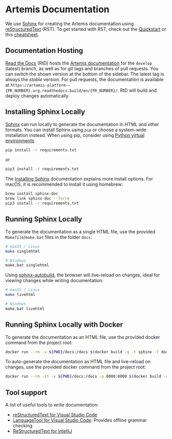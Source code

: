 # Artemis Documentation

We use [Sphinx] for creating the Artemis documentation using [reStructuredText] (RST).
To get started with RST, check out the [Quickstart] or this [cheatsheet].

## Documentation Hosting

[Read the Docs] (RtD) hosts the [Artemis documentation] for the `develop` (latest) branch, as well as for
git tags and branches of pull requests.
You can switch the shown version at the bottom of the sidebar.
The latest tag is always the _stable_ version.
For pull requests, the documentation is available at `https://artemis-platform--{PR_NUMBER}.org.readthedocs.build/en/{PR_NUMBER}/`.
RtD will build and deploy changes automatically.

## Installing Sphinx Locally
[Sphinx] can run locally to generate the documentation in HTML and other formats.
You can install Sphinx using `pip` or choose a system-wide installation instead.
When using pip, consider using [Python virtual environments].
```bash
pip install -r requirements.txt
```
or
```bash
pip3 install -r requirements.txt
```
The [Installing Sphinx] documentation explains more install options.
For macOS, it is recommended to install it using homebrew:
```bash
brew install sphinx-doc
brew link sphinx-doc --force
pip3 install -r requirements.txt
```

## Running Sphinx Locally

To generate the documentation as a single HTML file, use the provided `Makefile`/`make.bat` files in the folder `docs`:
```bash
# maxOS / Linux
make singlehtml

# Windows
make.bat singlehtml
```


Using [sphinx-autobuild], the browser will live-reload on changes, ideal for viewing changes while writing documentation:
```bash
# maxOS / Linux
make livehtml

# Windows
make.bat livehtml
```

## Running Sphinx Locally with Docker

To generate the documentation as an HTML file, use the provided docker command from the project root:
```bash
docker run --rm -v ${PWD}/docs:/docs $(docker build -q -t sphinx -f docs/Dockerfile ./docs) make singlehtml
```

To auto-generate the documentation as HTML file and live-reload on changes,
use the provided docker command from the project root:
```bash
docker run --rm -it -v ${PWD}/docs:/docs -p 8000:8000 $(docker build -q -t sphinx -f docs/Dockerfile ./docs)
```

## Tool support
A list of useful tools to write documentation:
- [reStructuredText for Visual Studio Code](https://www.restructuredtext.net)
- [LanguageTool for Visual Studio Code](https://marketplace.visualstudio.com/items?itemName=adamvoss.vscode-languagetool): Provides offline grammar checking
- [ReStructuredText for IntelliJ](https://plugins.jetbrains.com/plugin/7124-restructuredtext)



<!-- -- -- -- -- -- -- -- -- -- -- -- -- -- -- -- -- -- -- -- -- -- -- -- -->
[Artemis documentation]: https://artemis-platform.readthedocs.io

[reStructuredText]: https://docutils.sourceforge.io/rst.html
[Quickstart]: https://docutils.sourceforge.io/docs/user/rst/quickstart.html
[cheatsheet]: http://github.com/ralsina/rst-cheatsheet/raw/master/rst-cheatsheet.pdf

[Sphinx]: https://www.sphinx-doc.org/en/master/
[Installing Sphinx]: https://www.sphinx-doc.org/en/master/usage/installation.html
[Python virtual environments]: https://docs.python.org/3/library/venv.html
[sphinx-autobuild]: https://pypi.org/project/sphinx-autobuild/
[Read the Docs]: https://readthedocs.org

